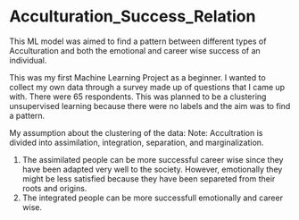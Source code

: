 # Acculturation_Success_Relation
This ML model was aimed to find a pattern between different types of Acculturation and both the emotional and career wise success of an individual.

This was my first Machine Learning Project as a beginner. I wanted to collect my own data through a survey made up of questions that I came up with. There were 65 respondents.
This was planned to be a clustering unsupervised learning because there were no labels and the aim was to find a pattern. 

My assumption about the clustering of the data: Note: Accultration is divided into assimilation, integration, separation, and marginalization.
  1) The assimilated people can be more successful career wise since they have been adapted very well to the society. However, emotionally they might be less satisfied because          they have been separeted from their roots and origins.
  2) The integrated people can be more successfull emotionally and career wise. 

